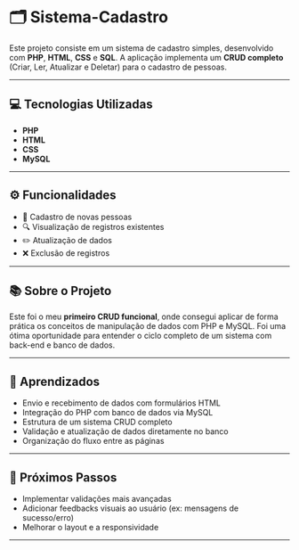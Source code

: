 # 🗂️ Sistema-Cadastro

Este projeto consiste em um sistema de cadastro simples, desenvolvido com **PHP**, **HTML**, **CSS** e **SQL**. A aplicação implementa um **CRUD completo** (Criar, Ler, Atualizar e Deletar) para o cadastro de pessoas.

---

## 💻 Tecnologias Utilizadas

- **PHP**
- **HTML**
- **CSS**
- **MySQL**

---

## ⚙️ Funcionalidades

- 📝 Cadastro de novas pessoas
- 🔍 Visualização de registros existentes
- ✏️ Atualização de dados
- ❌ Exclusão de registros

---

## 📚 Sobre o Projeto

Este foi o meu **primeiro CRUD funcional**, onde consegui aplicar de forma prática os conceitos de manipulação de dados com PHP e MySQL. Foi uma ótima oportunidade para entender o ciclo completo de um sistema com back-end e banco de dados.

---

## 🧠 Aprendizados

- Envio e recebimento de dados com formulários HTML
- Integração do PHP com banco de dados via MySQL
- Estrutura de um sistema CRUD completo
- Validação e atualização de dados diretamente no banco
- Organização do fluxo entre as páginas

---

## 🚀 Próximos Passos

- Implementar validações mais avançadas
- Adicionar feedbacks visuais ao usuário (ex: mensagens de sucesso/erro)
- Melhorar o layout e a responsividade

---
